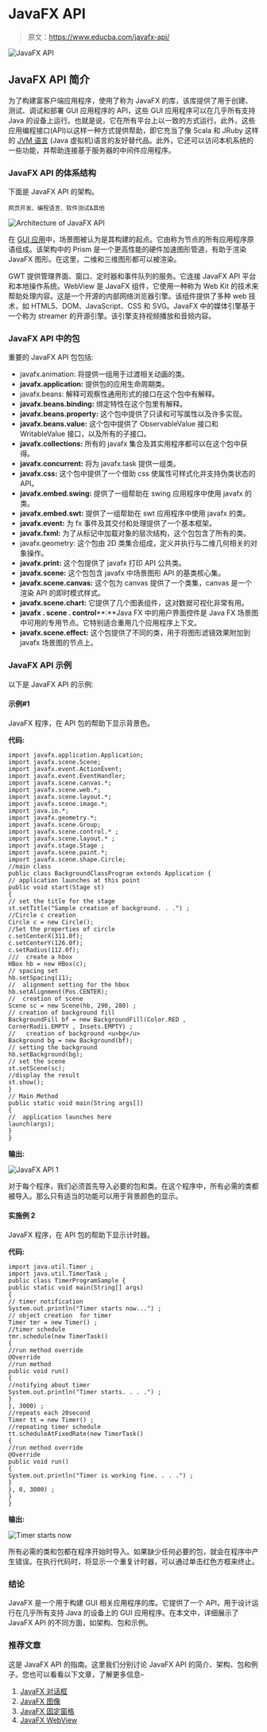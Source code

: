 # JavaFX API

> 原文：<https://www.educba.com/javafx-api/>

![JavaFX API](img/95ffca3b5e8914fd5c98812e6afbd4a0.png)



## JavaFX API 简介

为了构建富客户端应用程序，使用了称为 JavaFX 的库，该库提供了用于创建、测试、调试和部署 GUI 应用程序的 API，这些 GUI 应用程序可以在几乎所有支持 Java 的设备上运行。也就是说，它在所有平台上以一致的方式运行。此外，这些应用编程接口(API)以这样一种方式提供帮助，即它充当了像 Scala 和 JRuby 这样的 [JVM 语言](https://www.educba.com/what-is-jvm/) (Java 虚拟机)语言的友好替代品。此外，它还可以访问本机系统的一些功能，并帮助连接基于服务器的中间件应用程序。

### JavaFX API 的体系结构

下面是 JavaFX API 的架构。

<small>网页开发、编程语言、软件测试&其他</small>

![Architecture of JavaFX API](img/b6a24c476c05df28329c0a995906adc8.png)



在 [GUI 应用](https://www.educba.com/what-is-gui/)中，场景图被认为是其构建的起点。它由称为节点的所有应用程序原语组成。该架构中的 Prism 是一个更高性能的硬件加速图形管道，有助于渲染 JavaFX 图形。在这里，二维和三维图形都可以被渲染。

GWT 提供管理界面、窗口、定时器和事件队列的服务。它连接 JavaFX API 平台和本地操作系统。WebView 是 JavaFX 组件，它使用一种称为 Web Kit 的技术来帮助处理内容。这是一个开源的内部网络浏览器引擎。该组件提供了多种 web 技术，如 HTML5、DOM、JavaScript、CSS 和 SVG。JavaFX 中的媒体引擎基于一个称为 streamer 的开源引擎。该引擎支持视频播放和音频内容。

### JavaFX API 中的包

重要的 JavaFX API 包包括:

*   javafx.animation: 将提供一组用于过渡相关动画的类。
*   **javafx.application:** 提供包的应用生命周期类。
*   javafx.beans: 解释可观察性通用形式的接口在这个包中有解释。
*   **javafx.beans.binding:** 绑定特性在这个包里有解释。
*   **javafx.beans.property:** 这个包中提供了只读和可写属性以及许多实现。
*   **javafx.beans.value:** 这个包中提供了 ObservableValue 接口和 WritableValue 接口，以及所有的子接口。
*   **javafx.collections:** 所有的 javafx 集合及其实用程序都可以在这个包中获得。
*   **javafx.concurrent:** 将为 javafx.task 提供一组类。
*   **javafx.css:** 这个包中提供了一个借助 css 使属性可样式化并支持伪类状态的 API。
*   **javafx.embed.swing:** 提供了一组帮助在 swing 应用程序中使用 javafx 的类。
*   **javafx.embed.swt:** 提供了一组帮助在 swt 应用程序中使用 javafx 的类。
*   **javafx.event:** 为 fx 事件及其交付和处理提供了一个基本框架。
*   **javafx.fxml:** 为了从标记中加载对象的层次结构，这个包包含了所有的类。
*   javafx.geometry: 这个包由 2D 类集合组成，定义并执行与二维几何相关的对象操作。
*   **javafx.print:** 这个包提供了 javafx 打印 API 公共类。
*   **javafx.scene:** 这个包包含 javafx 中场景图形 API 的基类核心集。
*   **javafx.scene.canvas:** 这个包为 canvas 提供了一个类集，canvas 是一个渲染 API 的即时模式样式。
*   **javafx.scene.chart:** 它提供了几个图表组件，这对数据可视化非常有用。
*   **javafx . scene . control****:**Java FX 中的用户界面控件是 Java FX 场景图中可用的专用节点。它特别适合重用几个应用程序上下文。
*   **javafx.scene.effect:** 这个包提供了不同的类，用于将图形滤镜效果附加到 javafx 场景图的节点上。

### JavaFX API 示例

以下是 JavaFX API 的示例:

#### 示例#1

JavaFX 程序，在 API 包的帮助下显示背景色。

**代码:**

```
import javafx.application.Application;
import javafx.scene.Scene;
import javafx.event.ActionEvent;
import javafx.event.EventHandler;
import javafx.scene.canvas.*;
import javafx.scene.web.*;
import javafx.scene.layout.*;
import javafx.scene.image.*;
import java.io.*;
import javafx.geometry.*;
import javafx.scene.Group;
import javafx.scene.control.* ;
import javafx.scene.layout.* ;
import javafx.stage.Stage ;
import javafx.scene.paint.*;
import javafx.scene.shape.Circle;
//main class
public class BackgroundClassProgram extends Application {
// application launches at this point
public void start(Stage st)
{
// set the title for the stage
st.setTitle("Sample creation of background. . .") ;
//Circle c creation
Circle c = new Circle();
//Set the properties of circle
c.setCenterX(311.0f);
c.setCenterY(126.0f);
c.setRadius(112.0f);
///  create a hbox
HBox hb = new HBox(c);
// spacing set
hb.setSpacing(11);
//  alignment setting for the hbox
hb.setAlignment(Pos.CENTER);
//  creation of scene
Scene sc = new Scene(hb, 290, 280) ;
// creation of background fill
BackgroundFill bf = new BackgroundFill(Color.RED ,
CornerRadii.EMPTY , Insets.EMPTY) ;
//   creation of background <u>bg</u>
Background bg = new Background(bf);
// setting the background
hb.setBackground(bg);
// set the scene
st.setScene(sc);
//display the result
st.show();
}
// Main Method
public static void main(String args[])
{
//  application launches here
launch(args);
}
}
```

**输出:**

![JavaFX API 1](img/54d33d1a494b57610eeb33661110e45b.png)



对于每个程序，我们必须首先导入必要的包和类。在这个程序中，所有必需的类都被导入。那么只有适当的功能可以用于背景颜色的显示。

#### 实施例 2

JavaFX 程序，在 API 包的帮助下显示计时器。

**代码:**

```
import java.util.Timer ;
import java.util.TimerTask ;
public class TimerProgramSample {
public static void main(String[] args)
{
// timer notification
System.out.println("Timer starts now...") ;
// object creation  for timer
Timer tmr = new Timer() ;
//timer schedule
tmr.schedule(new TimerTask()
{
//run method override
@Override
//run method
public void run()
{
//notifying about timer
System.out.println("Timer starts. . . .") ;
}
}, 3000) ;
//repeats each 20second
Timer tt = new Timer() ;
//repeating timer schedule
tt.scheduleAtFixedRate(new TimerTask()
{
//run method override
@Override
public void run()
{
System.out.println("Timer is working fine. . . .") ;
}
}, 0, 3000) ;
}
}
```

**输出:**

![Timer starts now](img/11d010ac7edfd84b1b17b4be075d62a5.png)



所有必需的类和包都在程序开始时导入。如果缺少任何必要的包，就会在程序中产生错误。在执行代码时，将显示一个重复计时器，可以通过单击红色方框来终止。

### 结论

JavaFX 是一个用于构建 GUI 相关应用程序的库。它提供了一个 API，用于设计运行在几乎所有支持 Java 的设备上的 GUI 应用程序。在本文中，详细展示了 JavaFX API 的不同方面，如架构、包和示例。

### 推荐文章

这是 JavaFX API 的指南。这里我们分别讨论 JavaFX API 的简介、架构、包和例子。您也可以看看以下文章，了解更多信息–

1.  [JavaFX 对话框](https://www.educba.com/javafx-dialog/)
2.  [JavaFX 图像](https://www.educba.com/javafx-image/)
3.  [JavaFX 固定窗格](https://www.educba.com/javafx-anchorpane/)
4.  [JavaFX WebView](https://www.educba.com/javafx-webview/)





